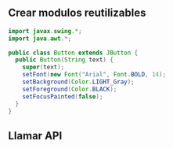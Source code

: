 ## Crear modulos reutilizables

```Java
import javax.swing.*;
import java.awt.*;

public class Button extends JButton {
  public Button(String text) {
    super(text);
    setFont(new Font("Arial", Font.BOLD, 14);
    setBackground(Color.LIGHT_Gray);
    setForeground(Color.BLACK);
    setFocusPainted(false);
  }
}
```

## Llamar API

```Java
  
```
